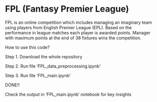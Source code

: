 # FPL (Fantasy Premier League)

FPL is an online competition which includes managing an imaginary team using players from English Premier League (EPL). Based on the performance in league matches each player is awarded points. Manager with maximum points at the end of 38 fixtures wins the competition.

How to use this code?

Step 1. Download the whole repository

Step 2. Run file ‘FPL_data_preprocessing.ipynb’

Step 3. Run file ‘FPL_main.ipynb’

DONE!!

Check the output in ‘FPL_main.ipynb’ notebook for key insights
 
